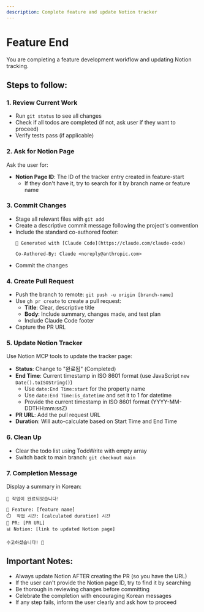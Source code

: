 ```yaml
---
description: Complete feature and update Notion tracker
---
```


# Feature End

You are completing a feature development workflow and updating Notion tracking.

## Steps to follow:

### 1. Review Current Work
- Run `git status` to see all changes
- Check if all todos are completed (if not, ask user if they want to proceed)
- Verify tests pass (if applicable)

### 2. Ask for Notion Page
Ask the user for:
- **Notion Page ID**: The ID of the tracker entry created in feature-start
  - If they don't have it, try to search for it by branch name or feature name

### 3. Commit Changes
- Stage all relevant files with `git add`
- Create a descriptive commit message following the project's convention
- Include the standard co-authored footer:
  ```
  🤖 Generated with [Claude Code](https://claude.com/claude-code)
  
  Co-Authored-By: Claude <noreply@anthropic.com>
  ```
- Commit the changes

### 4. Create Pull Request
- Push the branch to remote: `git push -u origin [branch-name]`
- Use `gh pr create` to create a pull request:
  - **Title**: Clear, descriptive title
  - **Body**: Include summary, changes made, and test plan
  - Include Claude Code footer
- Capture the PR URL

### 5. Update Notion Tracker
Use Notion MCP tools to update the tracker page:
- **Status**: Change to "완료됨" (Completed)
- **End Time**: Current timestamp in ISO 8601 format (use JavaScript `new Date().toISOString()`)
  - Use `date:End Time:start` for the property name
  - Use `date:End Time:is_datetime` and set it to 1 for datetime
  - Provide the current timestamp in ISO 8601 format (YYYY-MM-DDTHH:mm:ssZ)
- **PR URL**: Add the pull request URL
- **Duration**: Will auto-calculate based on Start Time and End Time

### 6. Clean Up
- Clear the todo list using TodoWrite with empty array
- Switch back to main branch: `git checkout main`

### 7. Completion Message
Display a summary in Korean:
```
🎉 작업이 완료되었습니다!

📝 Feature: [feature name]
⏱️  작업 시간: [calculated duration] 시간
🔗 PR: [PR URL]
📊 Notion: [link to updated Notion page]

수고하셨습니다! 🙌
```

## Important Notes:
- Always update Notion AFTER creating the PR (so you have the URL)
- If the user can't provide the Notion page ID, try to find it by searching
- Be thorough in reviewing changes before committing
- Celebrate the completion with encouraging Korean messages
- If any step fails, inform the user clearly and ask how to proceed

